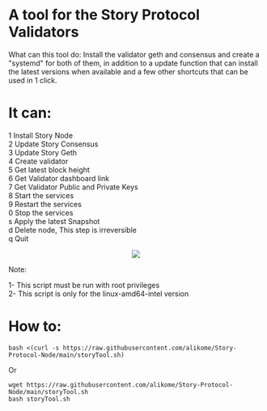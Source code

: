 # A tool for the Story Protocol Validators

What can this tool do:
Install the validator geth and consensus and create a "systemd" for both of them, in addition to
a update function that can install the latest versions when available and a few other shortcuts that can be used in 1 click.

# It can:

1 Install Story Node<br>
2 Update Story Consensus<br>
3 Update Story Geth<br>
4 Create validator<br>
5 Get latest block height<br>
6 Get Validator dashboard link<br>
7 Get Validator Public and Private Keys<br>
8 Start the services<br>
9 Restart the services<br>
0 Stop the services<br>
s Apply the latest Snapshot<br>
d Delete node, This step is irreversible<br>
q Quit

<p align="center">
  <img src="https://i.imgur.com/przWz74.png" />
</p>

Note:  

1- This script must be run with root privileges<br>
2- This script is only for the linux-amd64-intel version

# How to:

    bash <(curl -s https://raw.githubusercontent.com/alikome/Story-Protocol-Node/main/storyTool.sh)

Or

    wget https://raw.githubusercontent.com/alikome/Story-Protocol-Node/main/storyTool.sh
    bash storyTool.sh

